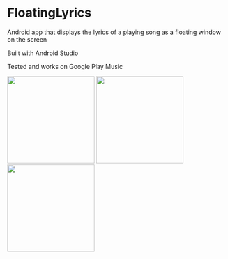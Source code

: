 # FloatingLyrics
Android app that displays the lyrics of a playing song as a floating window on the screen

Built with Android Studio

Tested and works on Google Play Music

<img src="https://i.imgur.com/vBlC9FH.jpg" width="200"/> <img src="https://i.imgur.com/lmJMjeD.jpg" width="200"/> <img src="https://i.imgur.com/T93UArF.jpg" width="200"/>
